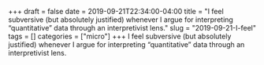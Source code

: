 +++draft = falsedate = 2019-09-21T22:34:00-04:00title = "I feel subversive (but absolutely justified) whenever I argue for interpreting “quantitative” data through an interpretivist lens."slug = "2019-09-21-I-feel"tags = []categories = ["micro"]+++I feel subversive (but absolutely justified) whenever I argue for interpreting “quantitative” data through an interpretivist lens.
